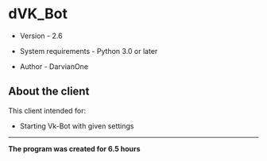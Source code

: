 # dVK_Bot
- Version - 2.6

- System requirements - Python 3.0 or later
- Author - DarvianOne

## About the client
This client intended for:
- Starting Vk-Bot with given settings

------------

**The program was created for 6.5 hours**
